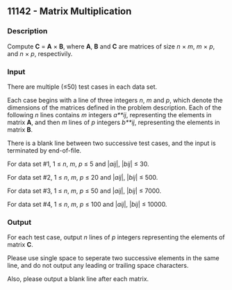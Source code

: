 ## 11142 - Matrix Multiplication

### Description

Compute **C** = **A** × **B**, where **A**, **B** and **C** are matrices of size *n* × *m*, *m* × *p*, and *n* × *p*, respectivily.

### Input

There are multiple (≤50) test cases in each data set.

Each case begins with a line of three integers *n*, *m* and *p*, which denote the dimensions of the matrices defined in the problem description. Each of the following *n* lines contains *m* integers *a**ij*, representing the elements in matrix **A**, and then *m* lines of *p* integers *b**ij*, representing the elements in matrix **B**.

There is a blank line between two successive test cases, and the input is terminated by end-of-file.

 

For data set #1, 1 ≤ *n*, *m*, *p* ≤ 5 and |*aij*|, |*bij*| ≤ 30.

For data set #2, 1 ≤ *n*, *m*, *p* ≤ 20 and |*aij*|, |*bij*| ≤ 500.

For data set #3, 1 ≤ *n*, *m*, *p* ≤ 50 and |*aij*|, |*bij*| ≤ 7000.

For data set #4, 1 ≤ *n*, *m*, *p* ≤ 100 and |*aij*|, |*bij*| ≤ 10000.

### Output

For each test case, output *n* lines of *p* integers representing the elements of matrix **C**.

Please use single space to seperate two successive elements in the same line, and do not output any leading or trailing space characters.

Also, please output a blank line after each matrix.